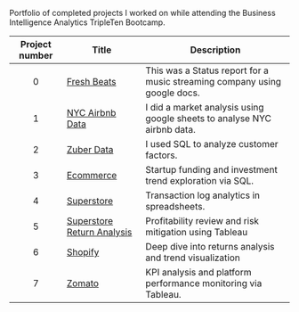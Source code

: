 Portfolio of completed projects I worked on while attending the Business Intelligence Analytics TripleTen Bootcamp.

| Project number | Title | Description |
| :-----------: | ----------- |----------- |
| 0 | [Fresh Beats](https://github.com/conorburns2/Data_projects_TripleTen/tree/main/fresh%20beats) | This was a Status report for a music streaming company using google docs. |
| 1 | [NYC Airbnb Data](https://github.com/conorburns2/Data_projects_TripleTen/tree/main/NYC%20airbnb%20data) | I did a market analysis using google sheets to analyse NYC airbnb data. |
| 2 | [Zuber Data](https://github.com/conorburns2/Data_projects_TripleTen/tree/main/Zuber%20Data) | I used SQL to analyze customer factors. |
| 3 | [Ecommerce](https://github.com/conorburns2/Data_projects_TripleTen/tree/main/Eccomerce) |Startup funding and investment trend exploration via SQL.|
| 4 | [Superstore](https://github.com/conorburns2/Data_projects_TripleTen/tree/main/superstore) |Transaction log analytics in spreadsheets.|
| 5 | [Superstore Return Analysis](https://github.com/conorburns2/Data_projects_TripleTen/tree/main/superstore%20return%20analysis) |Profitability review and risk mitigation using Tableau|
| 6 | [Shopify](https://github.com/conorburns2/Data_projects_TripleTen/tree/main/shopify) |Deep dive into returns analysis and trend visualization|
| 7 | [Zomato](https://github.com/conorburns2/Data_projects_TripleTen/tree/main/Zomato) |KPI analysis and platform performance monitoring via Tableau.|
<!--
| 8 | [PROJECT NAME](PROJECT DIRECTORY LINK) | DESCRIPTION HERE. |
| 9 | [PROJECT NAME](PROJECT DIRECTORY LINK) | DESCRIPTION HERE. |
| 10| [PROJECT NAME](PROJECT DIRECTORY LINK) | DESCRIPTION HERE. |
-->




